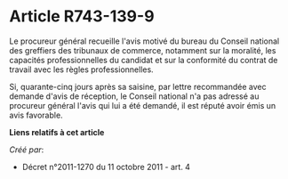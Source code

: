 # Article R743-139-9

Le procureur général recueille l'avis motivé du bureau du Conseil national des greffiers des tribunaux de commerce, notamment
sur la moralité, les capacités professionnelles du candidat et sur la conformité du contrat de travail avec les règles
professionnelles.

Si, quarante-cinq jours après sa saisine, par lettre recommandée avec demande d'avis de réception, le Conseil national n'a
pas adressé au procureur général l'avis qui lui a été demandé, il est réputé avoir émis un avis favorable.

**Liens relatifs à cet article**

_Créé par_:

  - Décret n°2011-1270 du 11 octobre 2011 - art. 4
